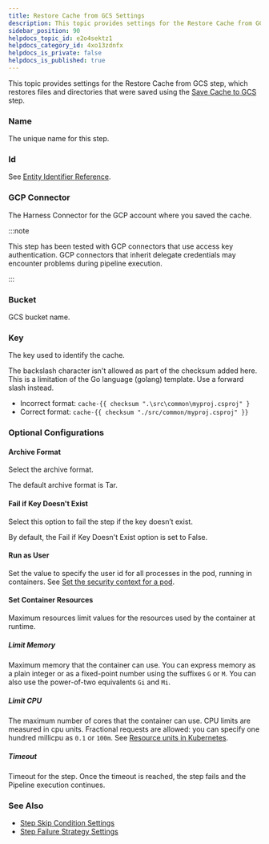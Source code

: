 ```yaml
---
title: Restore Cache from GCS Settings
description: This topic provides settings for the Restore Cache from GCS step, which restores files and directories that were saved using the Save Cache to GCS step. Name. The unique name for this step. Id. See E…
sidebar_position: 90
helpdocs_topic_id: e2o4sektz1
helpdocs_category_id: 4xo13zdnfx
helpdocs_is_private: false
helpdocs_is_published: true
---
```


This topic provides settings for the Restore Cache from GCS step, which restores files and directories that were saved using the [Save Cache to GCS](save-cache-to-gcs-step-settings.md) step.

### Name

The unique name for this step.

### Id

See [Entity Identifier Reference](../../platform/20_References/entity-identifier-reference.md).

### GCP Connector

The Harness Connector for the GCP account where you saved the cache.

:::note

This step has been tested with GCP connectors that use access key authentication. GCP connectors that inherit delegate credentials may encounter problems during pipeline execution.

:::

### Bucket

GCS bucket name.

### Key

The key used to identify the cache.

The backslash character isn't allowed as part of the checksum added here. This is a limitation of the Go language (golang) template. Use a forward slash instead. 

* Incorrect format: `cache-{{ checksum ".\src\common\myproj.csproj" }`
* Correct format: `cache-{{ checksum "./src/common/myproj.csproj" }}`

### Optional Configurations

#### Archive Format

Select the archive format.

The default archive format is Tar.

#### Fail if Key Doesn't Exist

Select this option to fail the step if the key doesn’t exist.

By default, the Fail if Key Doesn't Exist option is set to False.

#### Run as User

Set the value to specify the user id for all processes in the pod, running in containers. See [Set the security context for a pod](https://kubernetes.io/docs/tasks/configure-pod-container/security-context/#set-the-security-context-for-a-pod).

#### Set Container Resources

Maximum resources limit values for the resources used by the container at runtime.

##### Limit Memory

Maximum memory that the container can use. You can express memory as a plain integer or as a fixed-point number using the suffixes `G` or `M`. You can also use the power-of-two equivalents `Gi` and `Mi`.

##### Limit CPU

The maximum number of cores that the container can use. CPU limits are measured in cpu units. Fractional requests are allowed: you can specify one hundred millicpu as `0.1` or `100m`. See [Resource units in Kubernetes](https://kubernetes.io/docs/concepts/configuration/manage-resources-containers/#resource-units-in-kubernetes).

##### Timeout

Timeout for the step. Once the timeout is reached, the step fails and the Pipeline execution continues.

### See Also

* [Step Skip Condition Settings](../../platform/8_Pipelines/w_pipeline-steps-reference/step-skip-condition-settings.md)
* [Step Failure Strategy Settings](../../platform/8_Pipelines/w_pipeline-steps-reference/step-failure-strategy-settings.md)

